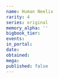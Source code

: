 ```yaml
---
name: Human Neelix
rarity: 4
series: original
memory_alpha: ''
bigbook_tier:
events:
in_portal:
date:
obtained:
mega:
published: false
---
```

